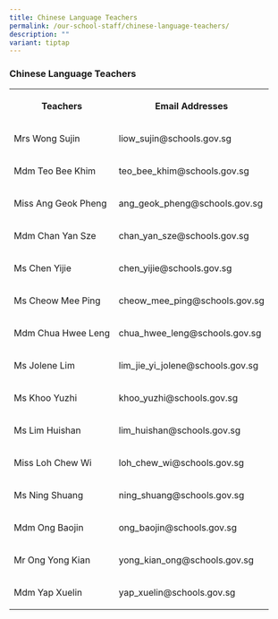 ```yaml
---
title: Chinese Language Teachers
permalink: /our-school-staff/chinese-language-teachers/
description: ""
variant: tiptap
---
```

<h3>Chinese Language Teachers</h3><table><tbody><tr><th rowspan="1" colspan="1"><p>Teachers</p></th><th rowspan="1" colspan="1"><p>Email Addresses</p></th></tr><tr><td rowspan="1" colspan="1"><p>Mrs Wong Sujin</p></td><td rowspan="1" colspan="1"><p>liow_sujin@schools.gov.sg</p></td></tr><tr><td rowspan="1" colspan="1"><p>Mdm Teo Bee Khim</p></td><td rowspan="1" colspan="1"><p>teo_bee_khim@schools.gov.sg</p></td></tr><tr><td rowspan="1" colspan="1"><p>Miss Ang Geok Pheng</p></td><td rowspan="1" colspan="1"><p>ang_geok_pheng@schools.gov.sg</p></td></tr><tr><td rowspan="1" colspan="1"><p>Mdm Chan Yan Sze</p></td><td rowspan="1" colspan="1"><p>chan_yan_sze@schools.gov.sg</p></td></tr><tr><td rowspan="1" colspan="1"><p>Ms Chen Yijie</p></td><td rowspan="1" colspan="1"><p>chen_yijie@schools.gov.sg</p></td></tr><tr><td rowspan="1" colspan="1"><p>Ms Cheow Mee Ping</p></td><td rowspan="1" colspan="1"><p>cheow_mee_ping@schools.gov.sg</p></td></tr><tr><td rowspan="1" colspan="1"><p>Mdm Chua Hwee Leng</p></td><td rowspan="1" colspan="1"><p>chua_hwee_leng@schools.gov.sg</p></td></tr><tr><td rowspan="1" colspan="1"><p>Ms Jolene Lim</p></td><td rowspan="1" colspan="1"><p>lim_jie_yi_jolene@schools.gov.sg</p></td></tr><tr><td rowspan="1" colspan="1"><p>Ms Khoo Yuzhi</p></td><td rowspan="1" colspan="1"><p>khoo_yuzhi@schools.gov.sg</p></td></tr><tr><td rowspan="1" colspan="1"><p>Ms Lim Huishan</p></td><td rowspan="1" colspan="1"><p>lim_huishan@schools.gov.sg</p></td></tr><tr><td rowspan="1" colspan="1"><p>Miss Loh Chew Wi</p></td><td rowspan="1" colspan="1"><p>loh_chew_wi@schools.gov.sg</p></td></tr><tr><td rowspan="1" colspan="1"><p>Ms Ning Shuang</p></td><td rowspan="1" colspan="1"><p>ning_shuang@schools.gov.sg</p></td></tr><tr><td rowspan="1" colspan="1"><p>Mdm Ong Baojin</p></td><td rowspan="1" colspan="1"><p>ong_baojin@schools.gov.sg</p></td></tr><tr><td rowspan="1" colspan="1"><p>Mr Ong Yong Kian</p></td><td rowspan="1" colspan="1"><p>yong_kian_ong@schools.gov.sg</p></td></tr><tr><td rowspan="1" colspan="1"><p>Mdm Yap Xuelin</p></td><td rowspan="1" colspan="1"><p>yap_xuelin@schools.gov.sg</p></td></tr></tbody></table><p></p>